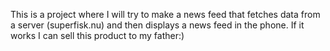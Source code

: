 This is a project where I will try to make a news feed that fetches data from a server (superfisk.nu) and then displays a news feed in the phone. If it works I can sell this product to my father:)